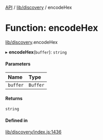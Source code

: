 [API](../README.md) / [lib/discovery](../modules/lib_discovery.md) / encodeHex

# Function: encodeHex

[lib/discovery](../modules/lib_discovery.md).encodeHex

▸ **encodeHex**(`buffer`): `string`

#### Parameters

| Name     | Type     |
| :------- | :------- |
| `buffer` | `Buffer` |

#### Returns

`string`

#### Defined in

[lib/discovery/index.js:1436](https://github.com/digidem/mapeo-core-next/blob/8584770/lib/discovery/index.js#L1436)
